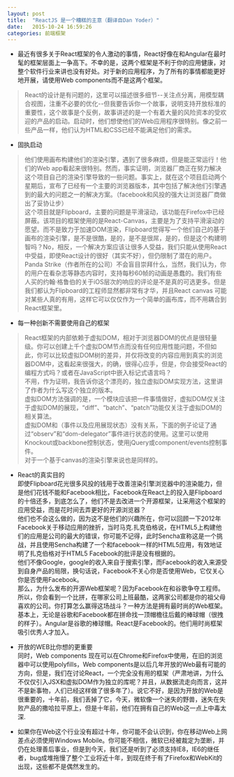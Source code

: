 ```yaml
---
layout: post
title:  "ReactJS 是一个糟糕的主意（翻译自Dan Yoder）"
date:   2015-10-24 16:59:26
categories: 前端框架
---
```


* 最近有很多关于React框架的令人激动的事情，React好像在和Angular在最时髦的框架层面上一争高下。不幸的是，这两个框架是不利于你的应用健康，对整个软件行业来讲也没有好处。对于新的应用程序，为了所有的事情都能更好地开展，请使用Web components而不是这两个框架。  
> React的设计是有问题的，这里可以描述很多细节--关注点分离，用模型耦合视图，注重不必要的优化--但我要告诉你一个故事，说明支持开放标准的重要性，这个故事是个反例，故事讲述的是一个有着大量的风险资本的受欢迎的产品的启动。启动时，他们想使他们的Web应用程序很特别。像之前一些产品一样，他们认为HTML和CSS已经不能满足他们的需求。

* 固执启动  
> 他们使用画布构建他们的渲染引擎，遇到了很多麻烦，但是能正常运行！他们的Web app看起来很特别。然而，事实证明，浏览器厂商正在努力解决这个项目自己的渲染引擎导致的一些问题。事实上，就在这个项目启动两个星期后，宣布了已经有一个主要的浏览器版本，其中包括了解决他们引擎遇到的最大的问题之一的解决方案。（facebook和风投的强大让浏览器厂商做出了妥协让步）  
> 这个项目就是Flipboard，主要的问题是平滑滚动，该功能在Firefox中已经屏蔽。该项目的框架使用的是React-Canvas，主要是为了支持平滑滚动的愿望。而不是致力于加速DOM渲染，Flipboard觉得写一个他们自己的基于画布的渲染引擎，是不是很酷，是的，是不是很屌，是的，但是这个构建明智吗？No，相反，一个解决方案应该让很多人受益，我们只能从使用React中受益，即使React设计的很好（其实不好），但仍限制了潜在的用户。  
Panda Strike（作者所在的公司）不会盲目崇拜什么，当然，我们认为，你的用户在看杂志等静态内容时，支持每秒60帧的动画是愚蠢的。我们有些人买的约翰·格鲁伯的关于iOS层次的响应的评论是不是真的可选更多。但是我们都认为Flipboard的工程师显然都非常有才华，并且React canvas 可能对某些人真的有用，这样它可以仅仅作为一个简单的画布库，而不用耦合到React框架里。  
* 每一种创新不需要使用自己的框架  
> React框架的内部依赖于虚拟DOM，相对于浏览器DOM的优点是很轻量级。你可以创建上千个虚拟DOM节点而没有任何应用性能问题，不但如此，你可以比较虚拟DOM树的差异，并仅将改变的内容应用到真实的浏览器DOM中，这看起来很强大，的确，很得心应手，但是，你会接受React的编程方式吗？或者在JavaScript中嵌入标记式语言吗？  
不用，作为证明，我告诉你这个漂亮的，独立虚拟DOM实现方法，这里讲了作者为什么写这个独立的版本。  
> 虚拟DOM方法强调的是，一个模块应该把一件事情做好，虚拟DOM仅关注于虚拟DOM的展现，“diff”、“batch”、“patch”功能仅关注于虚拟DOM的相关算法。  
虚拟DOM和（事件以及应用展现状态）没有关系，下面的例子论证了通过“observ”和“dom-delegator”事件进行状态的使用。这里可以使用Knockout或backbone控制状态，使用jQuery或component/events控制事件。  
对于一个基于canvas的渲染引擎来说也是同样的。      
+ React的真实目的  
即使Flipboard花光很多风投的钱用于改善渲染引擎浏览器中的渲染能力，但是他们花钱不能和Facebook相比，Facebook在React上的投入是Flipboard的十倍还多，到底怎么了，他们不是去改进一个开源框架，让采用这个框架的应用受益，而是花时间去弄更好的开源浏览器？  
他们也不会这么做的，因为这不是他们的兴趣所在，你可以回顾一下2012年Facebook关于移动应用的挫折，当时马克.扎克伯格说，在HTML5上构建他们的应用是公司的最大的错误，你可能不记得，此时Sencha宣称这是一个挑战，并且使用Sencha构建了一个和facebook一样的HTML5应用，有效地证明了扎克伯格对于HTML5 Facebook的批评是没有根据的。   
他们不像Google，google的收入来自于搜索引擎，而Facebook的收入来源受到自身产品的局限，换句话说，Facebook不关心你是否使用Web，它仅关心你是否使用Facebook。  
那么，为什么发布的开源Web框架呢？因为Facebook在和谷歌争夺工程师。所以，你会看到一个比拼，在哪家公司上班最酷，这两家公司都是你的祖父母喜欢的公司。你打算怎么赢得这场战斗？一种方法是拥有最时尚的Web框架。  
基本上，无论是谷歌和Facebook都在拼命找一顶帽檐往后戴的棒球帽（很拽的样子）。Angular是谷歌的棒球帽。React是Facebook的。他们用时尚框架吸引优秀人才加入。  
* 开放的WEB比你想的更重要  
同时，Web components 现在可以在Chrome和Firefox中使用，在旧的浏览器中可以使用polyfills，Web components是以后几年开放的Web最有可能的方向，但是，我们在讨论React，一个完全没有用的框架（严肃地讲，为什么不仅仅引入JSX和虚拟DOM作为独立的库呢？并且，从数据流走向而言，这并不是新事物，人们已经这样做了很多年了）。说它不好，是因为开放的Web是很重要的，十年前，我们丢掉了它，今天，微软像一个迷失的野兽，迷失在失败产品的撒哈拉平原上，但是十年前，他们在拥有自己的Web这一点上中毒太深.  
- 如果你在Web这个行业没有超过十年，你可能不会认识到，你在移动Web上网差点必须使用Windows Mobile。你可能不相信，微软已经被裁定为垄断，并仍在处理善后事业，但是到今天，我们还是听到了必须支持IE8，IE6的继任者，bug成堆拖慢了整个工业将近十年，到现在终于有了Firefox和WebKit的出现，这些都不是偶然发生的。  
 